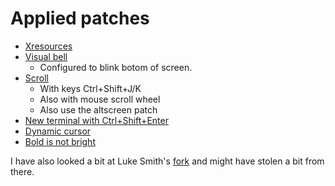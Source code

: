 # Applied patches
- [Xresources](https://st.suckless.org/patches/xresources/)
- [Visual bell](https://st.suckless.org/patches/visualbell2/)
    - Configured to blink botom of screen.
- [Scroll](https://st.suckless.org/patches/scrollback/)
    - With keys Ctrl+Shift+J/K
    - Also with mouse scroll wheel
    - Also use the altscreen patch
- [New terminal with Ctrl+Shift+Enter](https://st.suckless.org/patches/newterm/)
- [Dynamic cursor](https://st.suckless.org/patches/dynamic-cursor-color/)
- [Bold is not bright](https://st.suckless.org/patches/bold-is-not-bright/)

I have also looked a bit at Luke Smith's
[fork](https://github.com/LukeSmithxyz/st) and might have stolen a bit from
there.
